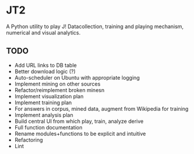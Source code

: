 # JT2
A Python utility to play J! Datacollection, training and playing mechanism, numerical and visual analytics.


## TODO
* Add URL links to DB table
* Better download logic (?)
* Auto-scheduler on Ubuntu with appropriate logging
* Implement mining on other sources 
* Refactor/reimplement broken minesn
* Implement visualization plan 
* Implement training plan 
* For answers in corpus, mined data, augment from Wikipedia for training
* Implement analysis plan
* Build central UI from which play, train, analyze derive 
* Full function documentation
* Rename modules+functions to be explicit and intuitive
* Refactoring
* Lint
